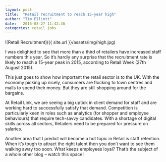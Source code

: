 ```yaml
---
layout: post
title:  "Retail recruitment to reach 15-year high"
author: "Tim Elliott"
date:   2015-08-27 11:42:36
categories: retail jobs
---
```


![Retail Recruitment]({{ site.url }}/assets/img/high.jpg)

I was delighted to see that more than a third of retailers have increased staff numbers this year.
So it’s hardly any surprise that the recruitment rate is likely to reach a 15-year peak in 2015, according to Retail Week (27th August 2015).

This just goes to show how important the retail sector is to the UK. With the economy picking up nicely, consumers are flocking to town centres and malls to spend their money. But they are still shopping around for the bargains.

At Retail Link, we are seeing a big uptick in client demand for staff and are working hard to successfully satisfy that demand. Competition is particularly keen in roles such as analytics (for shopper and employee behaviours) that require tech-savvy candidates. With a shortage of digital skills across all sectors, Retailers need to be prepared for pressure on salaries. 

Another area that I predict will become a hot topic in Retail is staff retention. When it’s tough to attract the right talent then you don’t want to see them walking away too soon. What keeps employees loyal? That’s the subject of a whole other blog – watch this space!

